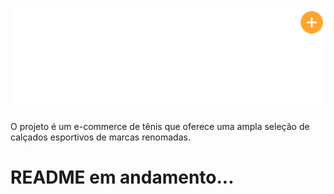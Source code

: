 <h1 align="center">
  <img src="./src/assets/logo_newsletter.svg">
</h1>

<p>O projeto é um e-commerce de tênis que oferece uma ampla seleção de calçados esportivos de marcas renomadas.</p>

# README em andamento... 
